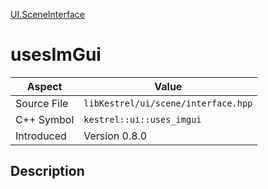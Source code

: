 [UI.SceneInterface](index)
# usesImGui
| Aspect | Value |
| --- | --- |
| Source File | `libKestrel/ui/scene/interface.hpp` |
| C++ Symbol | `kestrel::ui::uses_imgui` |
| Introduced | Version 0.8.0 |
## Description

